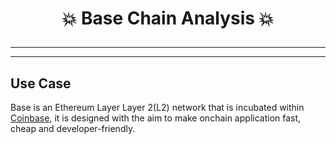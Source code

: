 # <p align="center" style="margin-top: 0px;"> :boom: Base Chain Analysis :boom:
---
---
## Use Case
Base is an Ethereum Layer Layer 2(L2) network that is incubated within [Coinbase](www.coinbase.com), it is designed with the aim to make onchain application fast, cheap and developer-friendly.
